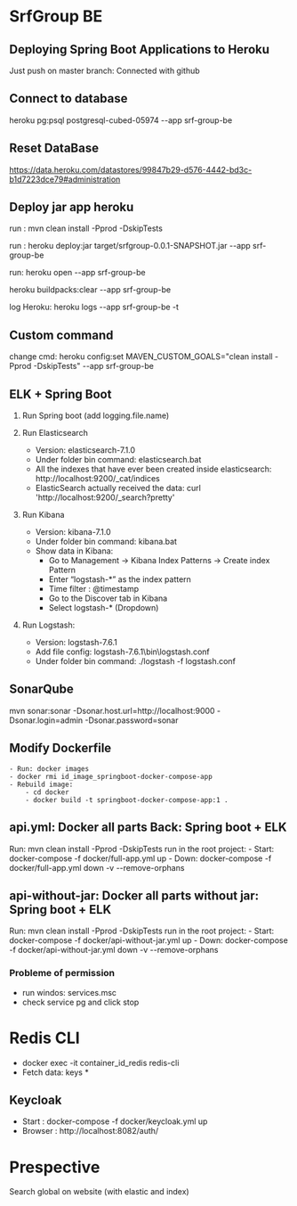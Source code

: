 # SrfGroup BE

## Deploying Spring Boot Applications to Heroku

Just push on master branch: Connected with github





## Connect to database

heroku pg:psql postgresql-cubed-05974 --app srf-group-be



## Reset DataBase

https://data.heroku.com/datastores/99847b29-d576-4442-bd3c-b1d7223dce79#administration



## Deploy jar app heroku

run : mvn clean install -Pprod -DskipTests

run : heroku deploy:jar target/srfgroup-0.0.1-SNAPSHOT.jar --app srf-group-be

run: heroku open --app srf-group-be

heroku buildpacks:clear --app srf-group-be

log Heroku: heroku logs --app srf-group-be -t

## Custom command

change cmd: heroku config:set MAVEN_CUSTOM_GOALS="clean install -Pprod -DskipTests" --app srf-group-be


## ELK + Spring Boot

1) Run Spring boot (add logging.file.name)
    
2) Run Elasticsearch 
    + Version: elasticsearch-7.1.0
    + Under folder bin command: elasticsearch.bat
    + All the indexes that have ever been created inside elasticsearch: http://localhost:9200/_cat/indices
    + ElasticSearch actually received the data: curl 'http://localhost:9200/_search?pretty'
    
3) Run Kibana
    + Version: kibana-7.1.0
    + Under folder bin command: kibana.bat
    + Show data in Kibana:
        - Go to Management → Kibana Index Patterns → Create index Pattern
        - Enter “logstash-*” as the index pattern
        - Time filter : @timestamp
        - Go to the Discover tab in Kibana
        - Select logstash-* (Dropdown)
    
4) Run Logstash: 
    + Version: logstash-7.6.1
    + Add file config: logstash-7.6.1\bin\logstash.conf
    + Under folder bin command:  ./logstash -f logstash.conf
    
    
## SonarQube

mvn sonar:sonar -Dsonar.host.url=http://localhost:9000 -Dsonar.login=admin -Dsonar.password=sonar




## Modify Dockerfile
    - Run: docker images
    - docker rmi id_image_springboot-docker-compose-app
    - Rebuild image: 
        - cd docker
        - docker build -t springboot-docker-compose-app:1 .
        
        

## api.yml: Docker all parts Back: Spring boot + ELK
Run: mvn clean install -Pprod -DskipTests
run in the root project: 
    - Start: docker-compose -f docker/full-app.yml up
    - Down: docker-compose -f docker/full-app.yml down -v --remove-orphans
    

## api-without-jar: Docker all parts without jar: Spring boot + ELK
Run: mvn clean install -Pprod -DskipTests
run in the root project: 
    - Start: docker-compose -f docker/api-without-jar.yml up
    - Down: docker-compose -f docker/api-without-jar.yml down -v --remove-orphans


### Probleme of permission
- run windos: services.msc
- check service pg and click stop 


# Redis CLI
- docker exec -it container_id_redis redis-cli
- Fetch data: keys *


## Keycloak
- Start : docker-compose -f docker/keycloak.yml up
- Browser : http://localhost:8082/auth/


# Prespective
Search global on website (with elastic and index)
